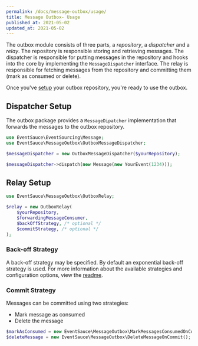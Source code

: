 ```yaml
---
permalink: /docs/message-outbox/usage/
title: Message Outbox- Usage
published_at: 2021-05-02
updated_at: 2021-05-02
---
```


The outbox module consists of three parts, a _repository_, a _dispatcher_
and a _relay_. The repository is responsible storing and retrieving
messages. The dispatcher is responsible for putting messages
in the repository and hooks into the core by implementing the `MessageDispatcher` interface.
The relay is responsible for fetching messages from the repository and committing them (mark as consumed or delete).

Once you've [setup](/docs/message-outbox/setup/) your
outbox repository, you're ready to use the outbox.

## Dispatcher Setup

The outbox package provides a `MessageDipatcher` implementation
that forwards the messages to the outbox repository.

```php
use EventSauce\EventSourcing\Message;
use EventSauce\MessageOutbox\OutboxMessageDispatcher;

$messageDispatcher = new OutboxMessageDispatcher($yourRepository);

$messageDispatcher->dispatch(new Message(new YourEvent(1234)));
```

## Relay Setup

```php
use EventSauce\MessageOutbox\OutboxRelay;

$relay = new OutboxRelay(
    $yourRepository,
    $forwardingMessageConsumer,
    $backOffStrategy, /* optional */
    $commitStrategy, /* optional */
);
```

### Back-off Strategy

A back-off strategy may be specified. By default an exponential
back-off strategy is used. For more information about the available
strategies and configuration options, view the [readme](https://github.com/EventSaucePHP/BackOff).

### Commit Strategy

Messages can be committed using two strategies:

- Mark message as consumed
- Delete the message

```php
$markAsConsumed = new EventSauce\MessageOutbox\MarkMessagesConsumedOnCommit();
$deleteMessage = new EventSauce\MessageOutbox\DeleteMessageOnCommit();
```

